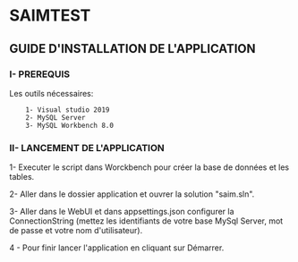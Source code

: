 # SAIMTEST
<h2>GUIDE D'INSTALLATION DE L'APPLICATION</h2>

<h3>I- PREREQUIS</h3> 
      <p>Les outils nécessaires:</p>

        1- Visual studio 2019
        2- MySQL Server
        3- MySQL Workbench 8.0

<h3>II- LANCEMENT DE L'APPLICATION</h3> 
<p>1- Executer le script dans Worckbench pour créer la base de données et les tables.</p>
<p>2- Aller dans le dossier application et ouvrer la solution "saim.sln".</p>
<p>3- Aller dans le WebUI et dans appsettings.json configurer la ConnectionString (mettez les identifiants de votre base MySql Server, mot de passe et votre nom d'utilisateur).</p>
<p>4 - Pour finir lancer l'application en cliquant sur Démarrer.</p>

